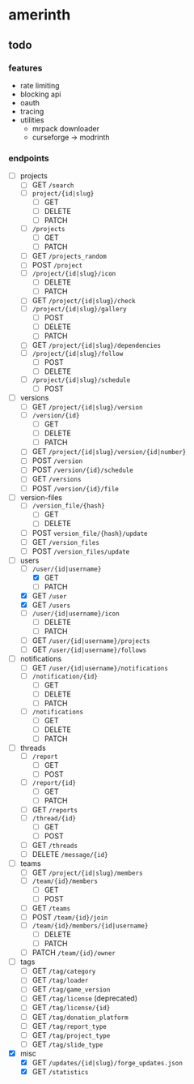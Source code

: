 # amerinth

## todo

### features

- rate limiting
- blocking api
- oauth
- tracing
- utilities
    - mrpack downloader
    - curseforge -> modrinth

### endpoints

- [ ] projects
    - [ ] GET `/search`
    - [ ] `project/{id|slug}`
        - [ ] GET
        - [ ] DELETE
        - [ ] PATCH
    - [ ] `/projects`
        - [ ] GET
        - [ ] PATCH
    - [ ] GET `/projects_random`
    - [ ] POST `/project`
    - [ ] `/project/{id|slug}/icon`
        - [ ] DELETE
        - [ ] PATCH
    - [ ] GET `/project/{id|slug}/check`
    - [ ] `/project/{id|slug}/gallery`
        - [ ] POST
        - [ ] DELETE
        - [ ] PATCH
    - [ ] GET `/project/{id|slug}/dependencies`
    - [ ] `/project/{id|slug}/follow`
        - [ ] POST
        - [ ] DELETE
    - [ ] `/project/{id|slug}/schedule`
        - [ ] POST
- [ ] versions
    - [ ] GET `/project/{id|slug}/version`
    - [ ] `/version/{id}`
        - [ ] GET
        - [ ] DELETE
        - [ ] PATCH
    - [ ] GET `/project/{id|slug}/version/{id|number}`
    - [ ] POST `/version`
    - [ ] POST `/version/{id}/schedule`
    - [ ] GET `/versions`
    - [ ] POST `/version/{id}/file`
- [ ] version-files
    - [ ] `/version_file/{hash}`
        - [ ] GET
        - [ ] DELETE
    - [ ] POST `version_file/{hash}/update`
    - [ ] GET `/version_files`
    - [ ] POST `/version_files/update` 
- [ ] users
    - [ ] `/user/{id|username}`
        - [x] GET
        - [ ] PATCH
    - [x] GET `/user`
    - [x] GET `/users`
    - [ ] `/user/{id|username}/icon`
        - [ ] DELETE
        - [ ] PATCH
    - [ ] GET `/user/{id|username}/projects`
    - [ ] GET `/user/{id|username}/follows`
    <!-- - [ ] GET `/user/{id|username}/payouts`
    - [ ] POST `/user/{id|username}/payouts` -->
- [ ] notifications
    - [ ] GET `/user/{id|username}/notifications`
    - [ ] `/notification/{id}`
        - [ ] GET
        - [ ] DELETE
        - [ ] PATCH
    - [ ] `/notifications`
        - [ ] GET
        - [ ] DELETE
        - [ ] PATCH
- [ ] threads
    - [ ] `/report`
        - [ ] GET
        - [ ] POST
    - [ ] `/report/{id}`
        - [ ] GET
        - [ ] PATCH
    - [ ] GET `/reports`
    - [ ] `/thread/{id}`
        - [ ] GET
        - [ ] POST
    - [ ] GET `/threads`
    - [ ] DELETE `/message/{id}`
- [ ] teams
    - [ ] GET `/project/{id|slug}/members`
    - [ ] `/team/{id}/members`
        - [ ] GET
        - [ ] POST
    - [ ] GET `/teams`
    - [ ] POST `/team/{id}/join`
    - [ ] `/team/{id}/members/{id|username}`
        - [ ] DELETE
        - [ ] PATCH
    - [ ] PATCH `/team/{id}/owner`
- [ ] tags
    - [ ] GET `/tag/category`
    - [ ] GET `/tag/loader`
    - [ ] GET `/tag/game_version`
    - [ ] GET `/tag/license` (deprecated)
    - [ ] GET `/tag/license/{id}`
    - [ ] GET `/tag/donation_platform`
    - [ ] GET `/tag/report_type`
    - [ ] GET `/tag/project_type`
    - [ ] GET `/tag/slide_type`
- [x] misc
    - [x] GET `/updates/{id|slug}/forge_updates.json`
    - [x] GET `/statistics`